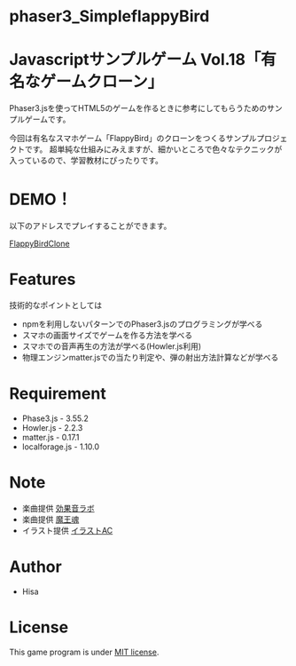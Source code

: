 # phaser3_SimpleflappyBird
# Javascriptサンプルゲーム Vol.18「有名なゲームクローン」
 
Phaser3.jsを使ってHTML5のゲームを作るときに参考にしてもらうためのサンプルゲームです。


今回は有名なスマホゲーム「FlappyBird」のクローンをつくるサンプルプロジェクトです。
超単純な仕組みにみえますが、細かいところで色々なテクニックが入っているので、学習教材にぴったりです。

# DEMO！
 
以下のアドレスでプレイすることができます。

[FlappyBirdClone](https://tinycore-hisanori.github.io/phaser3_SimpleflappyBird/)


# Features
 
技術的なポイントとしては

* npmを利用しないパターンでのPhaser3.jsのプログラミングが学べる
* スマホの画面サイズでゲームを作る方法を学べる
* スマホでの音声再生の方法が学べる(Howler.js利用)
* 物理エンジンmatter.jsでの当たり判定や、弾の射出方法計算などが学べる

# Requirement
 
* Phase3.js      - 3.55.2
* Howler.js      - 2.2.3
* matter.js      - 0.17.1
* localforage.js - 1.10.0
 
# Note

 * 楽曲提供 [効果音ラボ](https://soundeffect-lab.info/sound/anime/)
 * 楽曲提供 [魔王魂](https://maou.audio/)
 * イラスト提供 [イラストAC](https://www.ac-illust.com/)

 
# Author
 
* Hisa
 
# License
 
This game program is under [MIT license](https://en.wikipedia.org/wiki/MIT_License).